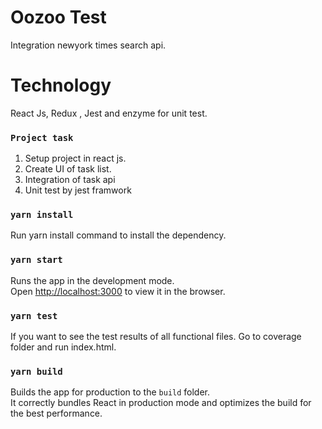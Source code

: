 # Oozoo Test

Integration newyork times search api.

# Technology 

 React Js, Redux , Jest and enzyme for unit test.

### `Project task`

1. Setup project in react js.
2. Create UI of task list.
3. Integration of task api
4. Unit test by jest framwork



### `yarn install`

Run yarn install command to install the dependency.

### `yarn start`

Runs the app in the development mode.\
Open [http://localhost:3000](http://localhost:3000) to view it in the browser.


### `yarn test`

If you want to see the test results of all functional files. Go to coverage folder and run index.html.  


### `yarn build`

Builds the app for production to the `build` folder.\
It correctly bundles React in production mode and optimizes the build for the best performance.
